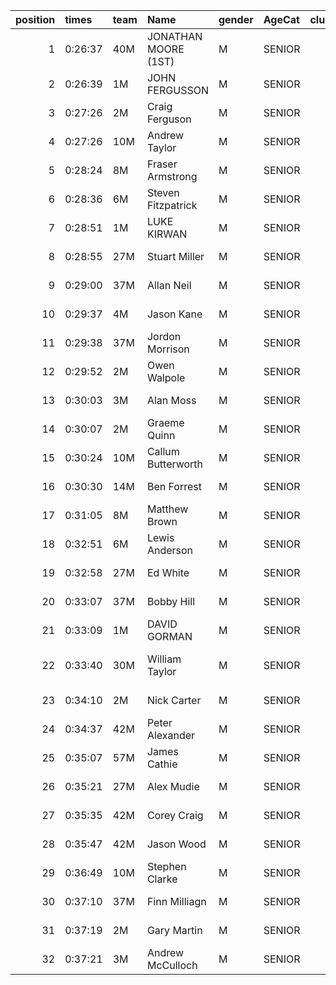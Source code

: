 |   position | times   | team   | Name                 | gender   | AgeCat   |   clubnumber | Club name                  | Website                                    |   finishPosition |
|-----------:|:--------|:-------|:---------------------|:---------|:---------|-------------:|:---------------------------|:-------------------------------------------|-----------------:|
|          1 | 0:26:37 | 40M    | JONATHAN MOORE (1ST) | M        | SENIOR   |           40 | Motherwell AC              | https://motherwellac.com/                  |                2 |
|          2 | 0:26:39 | 1M     | JOHN FERGUSSON       | M        | SENIOR   |            1 | East Kilbride AC           | http://www.ekac.org.uk/                    |                3 |
|          3 | 0:27:26 | 2M     | Craig Ferguson       | M        | SENIOR   |            2 | Kilmarnock H&AC            | http://www.kilmarnockharriers.com/         |                5 |
|          4 | 0:27:26 | 10M    | Andrew Taylor        | M        | SENIOR   |           10 | Shettleston Harriers       | http://shettlestonharriers.org.uk/         |                6 |
|          5 | 0:28:24 | 8M     | Fraser Armstrong     | M        | SENIOR   |            8 | Bellahouston Harriers      | http://www.bellahoustonharriers.co.uk/     |               10 |
|          6 | 0:28:36 | 6M     | Steven Fitzpatrick   | M        | SENIOR   |            6 | Cambuslang Harriers        | https://cambuslangharriers.org/            |               11 |
|          7 | 0:28:51 | 1M     | LUKE KIRWAN          | M        | SENIOR   |            1 | East Kilbride AC           | http://www.ekac.org.uk/                    |               12 |
|          8 | 0:28:55 | 27M    | Stuart Miller        | M        | SENIOR   |           27 | Glasgow FrontRunners       | https://www.glasgowfrontrunners.org/       |               13 |
|          9 | 0:29:00 | 37M    | Allan Neil           | M        | SENIOR   |           37 | Law & District AAC         | http://www.lawaac.co.uk/                   |               14 |
|         10 | 0:29:37 | 4M     | Jason Kane           | M        | SENIOR   |            4 | Inverclyde AC              | https://www.inverclydeac.org/              |               19 |
|         11 | 0:29:38 | 37M    | Jordon Morrison      | M        | SENIOR   |           37 | Law & District AAC         | http://www.lawaac.co.uk/                   |               21 |
|         12 | 0:29:52 | 2M     | Owen Walpole         | M        | SENIOR   |            2 | Kilmarnock H&AC            | http://www.kilmarnockharriers.com/         |               24 |
|         13 | 0:30:03 | 3M     | Alan Moss            | M        | SENIOR   |            3 | Bellahouston RR            | https://www.bellahoustonroadrunners.co.uk/ |               26 |
|         14 | 0:30:07 | 2M     | Graeme Quinn         | M        | SENIOR   |            2 | Kilmarnock H&AC            | http://www.kilmarnockharriers.com/         |               27 |
|         15 | 0:30:24 | 10M    | Callum Butterworth   | M        | SENIOR   |           10 | Shettleston Harriers       | http://shettlestonharriers.org.uk/         |               28 |
|         16 | 0:30:30 | 14M    | Ben Forrest          | M        | SENIOR   |           14 | Ayr Seaforth AC            | https://www.ayrseaforth.co.uk/             |               29 |
|         17 | 0:31:05 | 8M     | Matthew Brown        | M        | SENIOR   |            8 | Bellahouston Harriers      | http://www.bellahoustonharriers.co.uk/     |               34 |
|         18 | 0:32:51 | 6M     | Lewis Anderson       | M        | SENIOR   |            6 | Cambuslang Harriers        | https://cambuslangharriers.org/            |               45 |
|         19 | 0:32:58 | 27M    | Ed White             | M        | SENIOR   |           27 | Glasgow FrontRunners       | https://www.glasgowfrontrunners.org/       |               47 |
|         20 | 0:33:07 | 37M    | Bobby Hill           | M        | SENIOR   |           37 | Law & District AAC         | http://www.lawaac.co.uk/                   |               49 |
|         21 | 0:33:09 | 1M     | DAVID GORMAN         | M        | SENIOR   |            1 | East Kilbride AC           | http://www.ekac.org.uk/                    |               50 |
|         22 | 0:33:40 | 30M    | William Taylor       | M        | SENIOR   |           30 | Greenock Glenpark Harriers | https://greenockglenparkharriers.com/      |               60 |
|         23 | 0:34:10 | 2M     | Nick Carter          | M        | SENIOR   |            2 | Kilmarnock H&AC            | http://www.kilmarnockharriers.com/         |               65 |
|         24 | 0:34:37 | 42M    | Peter Alexander      | M        | SENIOR   |           42 | Newton Road Runners        | https://www.newton-roadrunners.com/        |               71 |
|         25 | 0:35:07 | 57M    | James Cathie         | M        | SENIOR   |           57 | Whitemoss AAC              | https://whitemossaac.co.uk/                |               76 |
|         26 | 0:35:21 | 27M    | Alex Mudie           | M        | SENIOR   |           27 | Glasgow FrontRunners       | https://www.glasgowfrontrunners.org/       |               79 |
|         27 | 0:35:35 | 42M    | Corey Craig          | M        | SENIOR   |           42 | Newton Road Runners        | https://www.newton-roadrunners.com/        |               81 |
|         28 | 0:35:47 | 42M    | Jason Wood           | M        | SENIOR   |           42 | Newton Road Runners        | https://www.newton-roadrunners.com/        |               82 |
|         29 | 0:36:49 | 10M    | Stephen Clarke       | M        | SENIOR   |           10 | Shettleston Harriers       | http://shettlestonharriers.org.uk/         |               93 |
|         30 | 0:37:10 | 37M    | Finn Milliagn        | M        | SENIOR   |           37 | Law & District AAC         | http://www.lawaac.co.uk/                   |               98 |
|         31 | 0:37:19 | 2M     | Gary Martin          | M        | SENIOR   |            2 | Kilmarnock H&AC            | http://www.kilmarnockharriers.com/         |              100 |
|         32 | 0:37:21 | 3M     | Andrew McCulloch     | M        | SENIOR   |            3 | Bellahouston RR            | https://www.bellahoustonroadrunners.co.uk/ |              101 |